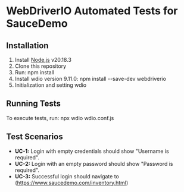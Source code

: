 # WebDriverIO Automated Tests for SauceDemo

## Installation
1. Install [Node.js](https://nodejs.org/) v20.18.3
2. Clone this repository
3. Run:
   npm install
4. Install wdio version 9.11.0:
   npm install --save-dev webdriverio
5. Initialization and setting wdio


## Running Tests
To execute tests, run:
npx wdio wdio.conf.js

## Test Scenarios
- **UC-1:** Login with empty credentials should show "Username is required".
- **UC-2:** Login with an empty password should show "Password is required".
- **UC-3:** Successful login should navigate to (https://www.saucedemo.com/inventory.html)